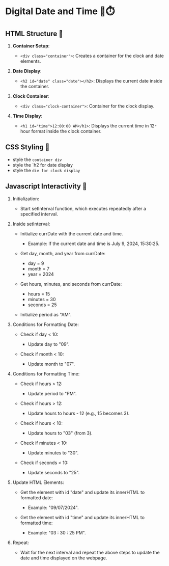# Digital Date and Time 📅⏱️

## HTML Structure 🧱

1. **Container Setup**:

   - `<div class="container">`: Creates a container for the clock and date elements.

2. **Date Display**:

   - `<h2 id="date" class="date"></h2>`: Displays the current date inside the container.

3. **Clock Container**:

   - `<div class="clock-container">`: Container for the clock display.

4. **Time Display**:

   - `<h1 id="time">12:00:00 AM</h1>`: Displays the current time in 12-hour format inside the clock container.

## CSS Styling 🌈

- style the `container div`
- style the `h2 for date display
- style the `div for clock display`

## Javascript Interactivity 🚀

1. Initialization:

   - Start setInterval function, which executes repeatedly after a specified interval.

2. Inside setInterval:

   - Initialize currDate with the current date and time.
     - Example: If the current date and time is July 9, 2024, 15:30:25.
   - Get day, month, and year from currDate:

     - day = 9
     - month = 7
     - year = 2024

   - Get hours, minutes, and seconds from currDate:

     - hours = 15
     - minutes = 30
     - seconds = 25

   - Initialize period as "AM".

3. Conditions for Formatting Date:

   - Check if day < 10:

     - Update day to "09".

   - Check if month < 10:
     - Update month to "07".

4. Conditions for Formatting Time:

   - Check if hours > 12:

     - Update period to "PM".

   - Check if hours > 12:

     - Update hours to hours - 12 (e.g., 15 becomes 3).

   - Check if hours < 10:

     - Update hours to "03" (from 3).

   - Check if minutes < 10:

     - Update minutes to "30".

   - Check if seconds < 10:
     - Update seconds to "25".

5. Update HTML Elements:

   - Get the element with id "date" and update its innerHTML to formatted date:

     - Example: "09/07/2024".

   - Get the element with id "time" and update its innerHTML to formatted time:
     - Example: "03 : 30 : 25 PM".

6. Repeat:
   - Wait for the next interval and repeat the above steps to update the date and time displayed on the webpage.

